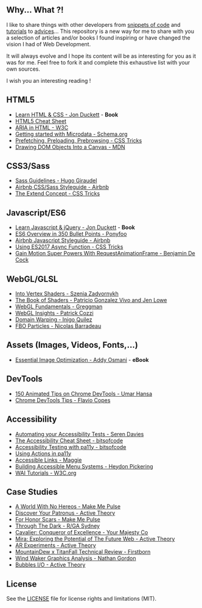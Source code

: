## Why... What ?!
I like to share things with other developers from [snippets of code](https://gist.github.com/Anthodpnt) and [tutorials](https://codepen.io/web-adventurers/) to [advices](https://twitter.com/Anthodpnt)...
This repository is a new way for me to share with you a selection of articles and/or books I found inspiring or have changed the vision I had of Web Development.

It will always evolve and I hope its content will be as interesting for you as it was for me.
Feel free to fork it and complete this exhaustive list with your own sources.

I wish you an interesting reading !

## HTML5
- [Learn HTML & CSS - Jon Duckett](http://www.htmlandcssbook.com/) - **Book**
- [HTML5 Cheat Sheet](https://websitesetup.org/html5-cheat-sheet/)
- [ARIA in HTML - W3C](https://www.w3.org/TR/html-aria/)
- [Getting started with Microdata - Schema.org](http://schema.org/docs/gs.html)
- [Prefetching, Preloading, Prebrowsing - CSS Tricks](https://css-tricks.com/prefetching-preloading-prebrowsing/)
- [Drawing DOM Objects Into a Canvas - MDN](https://developer.mozilla.org/en-US/docs/Web/API/Canvas_API/Drawing_DOM_objects_into_a_canvas)

## CSS3/Sass
- [Sass Guidelines - Hugo Giraudel](https://sass-guidelin.es/)
- [Airbnb CSS/Sass Styleguide - Airbnb](https://github.com/airbnb/css)
- [The Extend Concept - CSS Tricks](https://css-tricks.com/the-extend-concept/)

## Javascript/ES6
- [Learn Javascript & jQuery - Jon Duckett](http://javascriptbook.com/) - **Book**
- [ES6 Overview in 350 Bullet Points - Ponyfoo](https://ponyfoo.com/articles/es6)
- [Airbnb Javascript Styleguide - Airbnb](https://github.com/airbnb/javascript)
- [Using ES2017 Async Function - CSS Tricks](https://css-tricks.com/using-es2017-async-functions/)
- [Gain Motion Super Powers With RequestAnimationFrame - Benjamin De Cock](https://medium.com/@bdc/gain-motion-superpowers-with-requestanimationframe-ecc6d5b0d9a4)

## WebGL/GLSL
- [Into Vertex Shaders - Szenia Zadvornykh](https://medium.com/@Zadvorsky/into-vertex-shaders-594e6d8cd804)
- [The Book of Shaders - Patricio Gonzalez Vivo and Jen Lowe](https://thebookofshaders.com/)
- [WebGL Fundamentals - Greggman](https://webglfundamentals.org/)
- [WebGL Insights - Patrick Cozzi](http://webglinsights.com/)
- [Domain Warping - Inigo Quilez](http://www.iquilezles.org/www/articles/warp/warp.htm)
- [FBO Particles - Nicolas Barradeau](http://barradeau.com/blog/?p=621)

## Assets (Images, Videos, Fonts,...)
- [Essential Image Optimization - Addy Osmani](https://images.guide/) - **eBook**

## DevTools
- [150 Animated Tips on Chrome DevTools - Umar Hansa](https://umaar.com/dev-tips/)
- [Chrome DevTools Tips - Flavio Copes](https://flaviocopes.com/chrome-devtools-tips/)

## Accessibility
- [Automating your Accessibility Tests - Seren Davies](https://24ways.org/2017/automating-your-accessibility-tests/)
- [The Accessibility Cheat Sheet - bitsofcode](https://bitsofco.de/the-accessibility-cheatsheet/)
- [Accessibility Testing with pa11y - bitsofcode](https://bitsofco.de/pa11y/)
- [Using Actions in pa11y](http://hollsk.co.uk/posts/view/using-actions-in-pa11y)
- [Accessible Links - Maggie](https://www.filamentgroup.com/lab/a11y-links.html)
- [Building Accessible Menu Systems - Heydon Pickering](https://www.smashingmagazine.com/2017/11/building-accessible-menu-systems/)
- [WAI Tutorials - W3C.org](https://www.w3.org/WAI/tutorials/)

## Case Studies

- [A World With No Hereos - Make Me Pulse](https://m.makemepulse.com/a-world-with-no-heroes-79cfafbc7c7)
- [Discover Your Patronus - Active Theory](https://medium.com/@activetheory/discover-your-patronus-348971420487)
- [For Honor Scars - Make Me Pulse](https://m.makemepulse.com/behind-the-scenes-of-for-honor-scars-cbb800c6e05f)
- [Through The Dark - R/GA Sydney](https://medium.com/@hamishstewart/through-the-dark-a-creative-technical-and-emotional-journey-daffecea1744)
- [Cavalier: Conqueror of Excellence - Your Majesty Co](https://medium.com/your-majesty-co/behind-the-tech-of-cavalier-conqueror-of-excellence-29f64330afa9)
- [Mira: Exploring the Potential of The Future Web - Active Theory](https://medium.com/@activetheory/mira-exploring-the-potential-of-the-future-web-e1f7f326d58e)
- [AR Experiments - Active Theory](https://medium.com/@activetheory/ar-experiments-66ba1b4ed931)
- [MountainDew x TitanFall Technical Review - Firstborn](https://medium.com/@VilledieuMorgan/mountaindew-x-titanfall-technical-review-35f1be4089c)
- [Wind Waker Graphics Analysis - Nathan Gordon](https://medium.com/@gordonnl/wind-waker-graphics-analysis-a0b575a31127)
- [Bubbles I/O - Active Theory](https://medium.com/@activetheory/bubbles-i-o-2017-e52171516b93)

## License

See the [LICENSE](https://github.com/Anthodpnt/Readings/blob/master/LICENSE.md) file for license rights and limitations (MIT).
